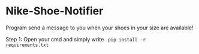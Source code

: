 # Nike-Shoe-Notifier

Program send a message to you when your shoes in your size are available!


Step 1:
Open your cmd and simply write
<code> pip install -r requirements.txt

